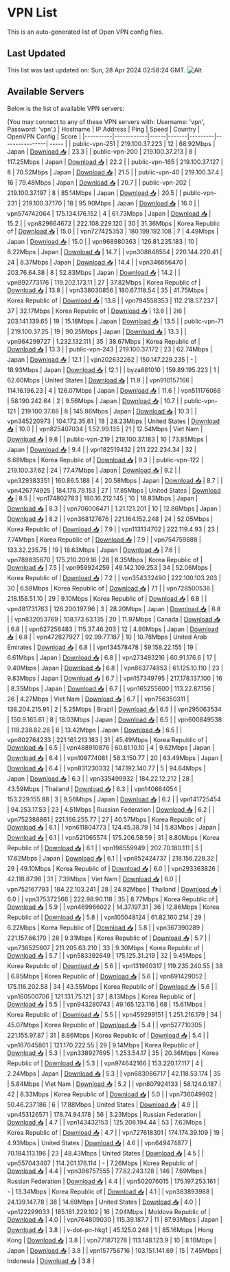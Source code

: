# VPN List

This is an auto-generated list of Open VPN config files.

## Last Updated

This list was last updated on: Sun, 28 Apr 2024 02:58:24 GMT.
![Alt](https://repobeats.axiom.co/api/embed/186b98318ef1479477931607c1ad7d823f12451f.svg "Repobeats analytics image")

## Available Servers

Below is the list of available VPN servers:

(You may connect to any of these VPN servers with: Username: 'vpn', Password: 'vpn'.)
| Hostname | IP Address | Ping | Speed | Country | OpenVPN Config | Score |
|----------|------------|------|-------|---------|----------------| ----- |
| public-vpn-251 | 219.100.37.223 | 12 | 68.92Mbps | Japan | [Download 📥](./configs/server_0_JP.ovpn) | 23.3 |
| public-vpn-200 | 219.100.37.213 | 8 | 117.25Mbps | Japan | [Download 📥](./configs/server_1_JP.ovpn) | 22.2 |
| public-vpn-165 | 219.100.37.127 | 8 | 70.52Mbps | Japan | [Download 📥](./configs/server_2_JP.ovpn) | 21.5 |
| public-vpn-40 | 219.100.37.4 | 16 | 79.48Mbps | Japan | [Download 📥](./configs/server_3_JP.ovpn) | 20.7 |
| public-vpn-202 | 219.100.37.197 | 8 | 85.14Mbps | Japan | [Download 📥](./configs/server_4_JP.ovpn) | 20.5 |
| public-vpn-231 | 219.100.37.170 | 18 | 95.90Mbps | Japan | [Download 📥](./configs/server_5_JP.ovpn) | 16.0 |
| vpn574742064 | 175.134.176.152 | 4 | 61.73Mbps | Japan | [Download 📥](./configs/server_6_JP.ovpn) | 15.2 |
| vpn829664672 | 222.108.229.120 | 30 | 31.36Mbps | Korea Republic of | [Download 📥](./configs/server_7_KR.ovpn) | 15.0 |
| vpn727425353 | 180.199.192.108 | 7 | 4.49Mbps | Japan | [Download 📥](./configs/server_8_JP.ovpn) | 15.0 |
| vpn968980363 | 126.81.235.183 | 10 | 8.22Mbps | Japan | [Download 📥](./configs/server_9_JP.ovpn) | 14.7 |
| vpn308848554 | 220.144.220.41 | 24 | 8.37Mbps | Japan | [Download 📥](./configs/server_10_JP.ovpn) | 14.4 |
| vpn346656470 | 203.76.64.38 | 8 | 52.83Mbps | Japan | [Download 📥](./configs/server_11_JP.ovpn) | 14.2 |
| vpn892773176 | 119.202.173.11 | 27 | 37.82Mbps | Korea Republic of | [Download 📥](./configs/server_12_KR.ovpn) | 13.8 |
| vpn338030856 | 180.67.118.54 | 35 | 41.75Mbps | Korea Republic of | [Download 📥](./configs/server_13_KR.ovpn) | 13.8 |
| vpn794558353 | 112.218.57.237 | 37 | 32.17Mbps | Korea Republic of | [Download 📥](./configs/server_14_KR.ovpn) | 13.6 |
| 2i6 | 203.141.139.65 | 19 | 15.18Mbps | Japan | [Download 📥](./configs/server_15_JP.ovpn) | 13.5 |
| public-vpn-71 | 219.100.37.25 | 19 | 90.25Mbps | Japan | [Download 📥](./configs/server_16_JP.ovpn) | 13.3 |
| vpn964299727 | 1.232.132.111 | 35 | 38.67Mbps | Korea Republic of | [Download 📥](./configs/server_17_KR.ovpn) | 13.3 |
| public-vpn-243 | 219.100.37.172 | 23 | 62.74Mbps | Japan | [Download 📥](./configs/server_18_JP.ovpn) | 12.1 |
| vpn202632262 | 150.147.229.235 | - | 18.93Mbps | Japan | [Download 📥](./configs/server_19_JP.ovpn) | 12.1 |
| byza881010 | 159.89.195.223 | 1 | 62.60Mbps | United States | [Download 📥](./configs/server_20_US.ovpn) | 11.9 |
| vpn910157166 | 114.16.196.23 | 4 | 126.07Mbps | Japan | [Download 📥](./configs/server_21_JP.ovpn) | 11.6 |
| vpn511176068 | 58.190.242.64 | 2 | 9.56Mbps | Japan | [Download 📥](./configs/server_22_JP.ovpn) | 10.7 |
| public-vpn-121 | 219.100.37.88 | 8 | 145.86Mbps | Japan | [Download 📥](./configs/server_23_JP.ovpn) | 10.3 |
| vpn345220973 | 104.172.35.61 | 18 | 28.23Mbps | United States | [Download 📥](./configs/server_24_US.ovpn) | 10.0 |
| vpn825407034 | 1.52.99.135 | 21 | 12.54Mbps | Viet Nam | [Download 📥](./configs/server_25_VN.ovpn) | 9.6 |
| public-vpn-219 | 219.100.37.183 | 10 | 73.85Mbps | Japan | [Download 📥](./configs/server_26_JP.ovpn) | 9.4 |
| vpn182519432 | 211.222.234.34 | 32 | 8.68Mbps | Korea Republic of | [Download 📥](./configs/server_27_KR.ovpn) | 9.3 |
| public-vpn-122 | 219.100.37.62 | 24 | 77.47Mbps | Japan | [Download 📥](./configs/server_28_JP.ovpn) | 9.2 |
| vpn329383351 | 160.86.5.188 | 4 | 20.58Mbps | Japan | [Download 📥](./configs/server_29_JP.ovpn) | 8.7 |
| vpn426774925 | 184.176.79.153 | 27 | 17.85Mbps | United States | [Download 📥](./configs/server_30_US.ovpn) | 8.5 |
| vpn174802783 | 180.16.212.145 | 10 | 18.83Mbps | Japan | [Download 📥](./configs/server_31_JP.ovpn) | 8.3 |
| vpn706006471 | 1.21.121.201 | 10 | 12.86Mbps | Japan | [Download 📥](./configs/server_32_JP.ovpn) | 8.2 |
| vpn368127676 | 221.164.152.248 | 24 | 52.05Mbps | Korea Republic of | [Download 📥](./configs/server_33_KR.ovpn) | 7.9 |
| vpn113134702 | 222.119.4.93 | 23 | 7.74Mbps | Korea Republic of | [Download 📥](./configs/server_34_KR.ovpn) | 7.9 |
| vpn754759888 | 133.32.235.75 | 19 | 18.63Mbps | Japan | [Download 📥](./configs/server_35_JP.ovpn) | 7.6 |
| vpn789835670 | 175.210.209.16 | 28 | 8.35Mbps | Korea Republic of | [Download 📥](./configs/server_36_KR.ovpn) | 7.5 |
| vpn959924259 | 49.142.109.253 | 34 | 52.06Mbps | Korea Republic of | [Download 📥](./configs/server_37_KR.ovpn) | 7.2 |
| vpn354332490 | 222.100.103.203 | 30 | 6.59Mbps | Korea Republic of | [Download 📥](./configs/server_38_KR.ovpn) | 7.1 |
| vpn728500536 | 218.158.51.10 | 29 | 9.10Mbps | Korea Republic of | [Download 📥](./configs/server_39_KR.ovpn) | 6.8 |
| vpn481731763 | 126.200.197.96 | 3 | 28.20Mbps | Japan | [Download 📥](./configs/server_40_JP.ovpn) | 6.8 |
| vpn832053769 | 108.173.63.135 | 20 | 11.97Mbps | Canada | [Download 📥](./configs/server_41_CA.ovpn) | 6.8 |
| vpn627258483 | 115.37.46.203 | 12 | 4.80Mbps | Japan | [Download 📥](./configs/server_42_JP.ovpn) | 6.8 |
| vpn472827927 | 92.99.77.187 | 10 | 10.78Mbps | United Arab Emirates | [Download 📥](./configs/server_43_AE.ovpn) | 6.8 |
| vpn134578478 | 59.158.22.155 | 19 | 6.61Mbps | Japan | [Download 📥](./configs/server_44_JP.ovpn) | 6.8 |
| vpn273483216 | 60.91.176.6 | 17 | 9.40Mbps | Japan | [Download 📥](./configs/server_45_JP.ovpn) | 6.8 |
| vpn863774853 | 61.125.10.110 | 23 | 9.83Mbps | Japan | [Download 📥](./configs/server_46_JP.ovpn) | 6.7 |
| vpn157349795 | 217.178.137.100 | 16 | 8.35Mbps | Japan | [Download 📥](./configs/server_47_JP.ovpn) | 6.7 |
| vpn165255600 | 113.22.87.156 | 26 | 4.27Mbps | Viet Nam | [Download 📥](./configs/server_48_VN.ovpn) | 6.7 |
| vpn756350311 | 138.204.215.91 | 2 | 5.25Mbps | Brazil | [Download 📥](./configs/server_49_BR.ovpn) | 6.5 |
| vpn295063534 | 150.9.165.61 | 8 | 18.03Mbps | Japan | [Download 📥](./configs/server_50_JP.ovpn) | 6.5 |
| vpn600849538 | 119.238.82.26 | 6 | 13.42Mbps | Japan | [Download 📥](./configs/server_51_JP.ovpn) | 6.5 |
| vpn802764233 | 221.161.213.183 | 31 | 45.49Mbps | Korea Republic of | [Download 📥](./configs/server_52_KR.ovpn) | 6.5 |
| vpn488910876 | 60.81.10.10 | 4 | 9.62Mbps | Japan | [Download 📥](./configs/server_53_JP.ovpn) | 6.4 |
| vpn109774081 | 58.3.150.77 | 20 | 63.49Mbps | Japan | [Download 📥](./configs/server_54_JP.ovpn) | 6.4 |
| vpn831230332 | 147.192.140.77 | 5 | 94.64Mbps | Japan | [Download 📥](./configs/server_55_JP.ovpn) | 6.3 |
| vpn335499932 | 184.22.12.212 | 28 | 43.59Mbps | Thailand | [Download 📥](./configs/server_56_TH.ovpn) | 6.3 |
| vpn140664054 | 153.229.155.88 | 3 | 9.56Mbps | Japan | [Download 📥](./configs/server_57_JP.ovpn) | 6.2 |
| vpn141725454 | 94.253.17.53 | 23 | 4.51Mbps | Russian Federation | [Download 📥](./configs/server_58_RU.ovpn) | 6.2 |
| vpn752388861 | 221.166.255.77 | 27 | 40.57Mbps | Korea Republic of | [Download 📥](./configs/server_59_KR.ovpn) | 6.1 |
| vpn611804773 | 124.45.38.79 | 14 | 5.83Mbps | Japan | [Download 📥](./configs/server_60_JP.ovpn) | 6.1 |
| vpn521065574 | 175.206.58.59 | 31 | 8.80Mbps | Korea Republic of | [Download 📥](./configs/server_61_KR.ovpn) | 6.1 |
| vpn198559949 | 202.70.180.111 | 5 | 17.62Mbps | Japan | [Download 📥](./configs/server_62_JP.ovpn) | 6.1 |
| vpn852424737 | 218.156.228.32 | 29 | 49.10Mbps | Korea Republic of | [Download 📥](./configs/server_63_KR.ovpn) | 6.0 |
| vpn293363826 | 42.118.87.98 | 31 | 7.39Mbps | Viet Nam | [Download 📥](./configs/server_64_VN.ovpn) | 6.0 |
| vpn752167793 | 184.22.103.241 | 28 | 24.82Mbps | Thailand | [Download 📥](./configs/server_65_TH.ovpn) | 6.0 |
| vpn375372566 | 222.98.90.118 | 35 | 8.77Mbps | Korea Republic of | [Download 📥](./configs/server_66_KR.ovpn) | 5.9 |
| vpn469966022 | 14.37.197.31 | 36 | 12.86Mbps | Korea Republic of | [Download 📥](./configs/server_67_KR.ovpn) | 5.8 |
| vpn105048124 | 61.82.160.214 | 29 | 6.22Mbps | Korea Republic of | [Download 📥](./configs/server_68_KR.ovpn) | 5.8 |
| vpn367390289 | 221.157.66.170 | 28 | 9.31Mbps | Korea Republic of | [Download 📥](./configs/server_69_KR.ovpn) | 5.7 |
| vpn736525607 | 211.205.63.210 | 33 | 9.30Mbps | Korea Republic of | [Download 📥](./configs/server_70_KR.ovpn) | 5.7 |
| vpn583392649 | 175.125.31.219 | 32 | 9.45Mbps | Korea Republic of | [Download 📥](./configs/server_71_KR.ovpn) | 5.6 |
| vpn131960317 | 119.235.240.55 | 38 | 6.85Mbps | Korea Republic of | [Download 📥](./configs/server_72_KR.ovpn) | 5.6 |
| vpn691429052 | 175.116.202.58 | 34 | 43.55Mbps | Korea Republic of | [Download 📥](./configs/server_73_KR.ovpn) | 5.6 |
| vpn160500706 | 121.131.75.121 | 37 | 8.13Mbps | Korea Republic of | [Download 📥](./configs/server_74_KR.ovpn) | 5.5 |
| vpn943280743 | 49.165.123.116 | 68 | 15.61Mbps | Korea Republic of | [Download 📥](./configs/server_75_KR.ovpn) | 5.5 |
| vpn459299151 | 1.251.216.179 | 34 | 45.07Mbps | Korea Republic of | [Download 📥](./configs/server_76_KR.ovpn) | 5.4 |
| vpn527710305 | 221.155.97.87 | 31 | 8.86Mbps | Korea Republic of | [Download 📥](./configs/server_77_KR.ovpn) | 5.4 |
| vpn167045861 | 121.170.222.55 | 29 | 9.14Mbps | Korea Republic of | [Download 📥](./configs/server_78_KR.ovpn) | 5.3 |
| vpn338927695 | 1.253.54.17 | 35 | 20.36Mbps | Korea Republic of | [Download 📥](./configs/server_79_KR.ovpn) | 5.3 |
| vpn974642166 | 153.220.17.117 | 4 | 2.24Mbps | Japan | [Download 📥](./configs/server_80_JP.ovpn) | 5.3 |
| vpn683086717 | 42.118.53.174 | 35 | 5.84Mbps | Viet Nam | [Download 📥](./configs/server_81_VN.ovpn) | 5.2 |
| vpn807924133 | 58.124.0.187 | 42 | 8.33Mbps | Korea Republic of | [Download 📥](./configs/server_82_KR.ovpn) | 5.0 |
| vpn736049902 | 50.46.237.186 | 6 | 17.88Mbps | United States | [Download 📥](./configs/server_83_US.ovpn) | 4.9 |
| vpn453126571 | 178.74.94.178 | 56 | 3.23Mbps | Russian Federation | [Download 📥](./configs/server_84_RU.ovpn) | 4.7 |
| vpn143432153 | 125.208.194.44 | 53 | 7.63Mbps | Korea Republic of | [Download 📥](./configs/server_85_KR.ovpn) | 4.7 |
| vpn727618301 | 174.174.39.109 | 19 | 4.93Mbps | United States | [Download 📥](./configs/server_86_US.ovpn) | 4.6 |
| vpn649474877 | 70.184.113.196 | 23 | 48.43Mbps | United States | [Download 📥](./configs/server_87_US.ovpn) | 4.5 |
| vpn557043407 | 114.201.176.114 | - | 7.26Mbps | Korea Republic of | [Download 📥](./configs/server_88_KR.ovpn) | 4.4 |
| vpn398757555 | 77.82.243.128 | 146 | 7.69Mbps | Russian Federation | [Download 📥](./configs/server_89_RU.ovpn) | 4.4 |
| vpn502076015 | 175.197.253.161 | - | 13.34Mbps | Korea Republic of | [Download 📥](./configs/server_90_KR.ovpn) | 4.1 |
| vpn383893988 | 24.139.147.78 | 38 | 14.69Mbps | United States | [Download 📥](./configs/server_91_US.ovpn) | 4.0 |
| vpn122299033 | 185.181.229.102 | 16 | 7.04Mbps | Moldova Republic of | [Download 📥](./configs/server_92_MD.ovpn) | 4.0 |
| vpn764809030 | 115.39.187.7 | 11 | 87.93Mbps | Japan | [Download 📥](./configs/server_93_JP.ovpn) | 3.8 |
| v-dot-pn-hkg1 | 45.125.0.246 | 1 | 85.16Mbps | Hong Kong | [Download 📥](./configs/server_94_HK.ovpn) | 3.8 |
| vpn771871278 | 113.148.123.9 | 10 | 8.10Mbps | Japan | [Download 📥](./configs/server_95_JP.ovpn) | 3.8 |
| vpn157756716 | 103.151.141.69 | 15 | 7.45Mbps | Indonesia | [Download 📥](./configs/server_96_ID.ovpn) | 3.8 |
